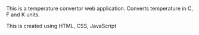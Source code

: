 This is a temperature convertor web application.
Converts temperature in C, F and K units.

This is created using HTML, CSS, JavaScript
